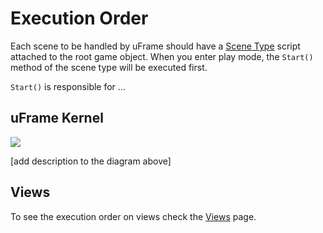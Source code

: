 # Execution Order

Each scene to be handled by uFrame should have a [Scene Type](pages/scene-types.md) script attached to the root game object. When you enter play mode, the `Start()` method of the scene type will be executed first.

`Start()` is responsible for ...

## uFrame Kernel

![](http://i.imgur.com/L5CC8q8.png)

[add description to the diagram above]

## Views

To see the execution order on views check the [Views](pages/views.md) page.
